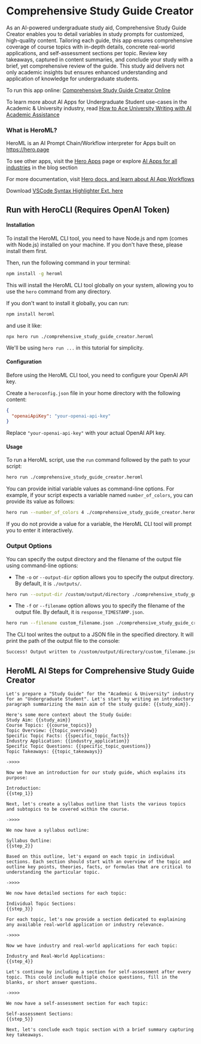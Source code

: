 # Comprehensive Study Guide Creator

As an AI-powered undergraduate study aid, Comprehensive Study Guide Creator enables you to detail variables in study prompts for customized, high-quality content. Tailoring each guide, this app ensures comprehensive coverage of course topics with in-depth details, concrete real-world applications, and self-assessment sections per topic. Review key takeaways, captured in content summaries, and conclude your study with a brief, yet comprehensive review of the guide. This study aid delivers not only academic insights but ensures enhanced understanding and application of knowledge for undergraduate students.

To run this app online: [Comprehensive Study Guide Creator Online](https://hero.page/app/comprehensive-study-guide-creator-ai-powered-undergraduate-study-aid/TLRkq600Os73FSGtddg7)

To learn more about AI Apps for Undergraduate Student use-cases in the Academic & University industry, read [How to Ace University Writing with AI Academic Assistance](https://hero.page/blog/academic-and-university/undergraduate-student/how-to-ace-university-writing-with-ai-academic-assistance/170701)

### What is HeroML?
HeroML is an AI Prompt Chain/Workflow interpreter for Apps built on https://hero.page 

To see other apps, visit the [Hero Apps](https://hero.page/apps) page or explore [AI Apps for all industries](https://hero.page/blog) in the blog section

For more documentation, visit [Hero docs, and learn about AI App Workflows](https://hero.page/tutorials/introduction-to-heroml)

Download [VSCode Syntax Highlighter Ext. here](https://marketplace.visualstudio.com/items?itemName=hero-page.heroml)

## Run with HeroCLI (Requires OpenAI Token)

#### Installation

To install the HeroML CLI tool, you need to have Node.js and npm (comes with Node.js) installed on your machine. If you don't have these, please install them first. 

Then, run the following command in your terminal:

```bash
npm install -g heroml
```

This will install the HeroML CLI tool globally on your system, allowing you to use the `hero` command from any directory.

If you don't want to install it globally, you can run:

```bash
npm install heroml
```

and use it like:

```bash
npx hero run ./comprehensive_study_guide_creator.heroml
```

We'll be using `hero run ...` in this tutorial for simplicity.

#### Configuration

Before using the HeroML CLI tool, you need to configure your OpenAI API key. 

Create a `heroconfig.json` file in your home directory with the following content:

```json
{
  "openaiApiKey": "your-openai-api-key"
}
```

Replace `"your-openai-api-key"` with your actual OpenAI API key.

#### Usage

To run a HeroML script, use the `run` command followed by the path to your script:

```bash
hero run ./comprehensive_study_guide_creator.heroml
```

You can provide initial variable values as command-line options. For example, if your script expects a variable named `number_of_colors`, you can provide its value as follows:

```bash
hero run --number_of_colors 4 ./comprehensive_study_guide_creator.heroml
```

If you do not provide a value for a variable, the HeroML CLI tool will prompt you to enter it interactively.

### Output Options

You can specify the output directory and the filename of the output file using command-line options:

- The `-o` or `--output-dir` option allows you to specify the output directory. By default, it is `./outputs/`.

```bash
hero run --output-dir /custom/output/directory ./comprehensive_study_guide_creator.heroml
```

- The `-f` or `--filename` option allows you to specify the filename of the output file. By default, it is `response_TIMESTAMP.json`.

```bash
hero run --filename custom_filename.json ./comprehensive_study_guide_creator.heroml
```

The CLI tool writes the output to a JSON file in the specified directory. It will print the path of the output file to the console:

```bash
Success! Output written to /custom/output/directory/custom_filename.json
```


## HeroML AI Steps for Comprehensive Study Guide Creator
```
Let's prepare a "Study Guide" for the "Academic & University" industry for an "Undergraduate Student". Let's start by writing an introductory paragraph summarizing the main aim of the study guide: {{study_aim}}.

Here's some more context about the Study Guide:
Study Aim: {{study_aim}}
Course Topics: {{course_topics}}
Topic Overview: {{topic_overview}}
Specific Topic Facts: {{specific_topic_facts}}
Industry Application: {{industry_application}}
Specific Topic Questions: {{specific_topic_questions}}
Topic Takeaways: {{topic_takeaways}}

->>>>

Now we have an introduction for our study guide, which explains its purpose:

Introduction:
{{step_1}}

Next, let's create a syllabus outline that lists the various topics and subtopics to be covered within the course.

->>>>

We now have a syllabus outline:

Syllabus Outline:
{{step_2}}

Based on this outline, let's expand on each topic in individual sections. Each section should start with an overview of the topic and outline key points, theories, facts, or formulas that are critical to understanding the particular topic.

->>>>

We now have detailed sections for each topic:

Individual Topic Sections:
{{step_3}}

For each topic, let's now provide a section dedicated to explaining any available real-world application or industry relevance.

->>>>

Now we have industry and real-world applications for each topic:

Industry and Real-World Applications:
{{step_4}}

Let's continue by including a section for self-assessment after every topic. This could include multiple choice questions, fill in the blanks, or short answer questions.

->>>>

We now have a self-assessment section for each topic:

Self-assessment Sections:
{{step_5}}

Next, let's conclude each topic section with a brief summary capturing key takeaways.


```

